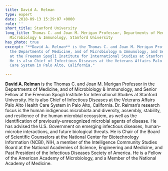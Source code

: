 ```yaml
---
title: David A. Relman
type: expert
date: 2018-09-13 15:29:07 +0000
role: ''
short_title: Stanford University
long_title: Thomas C. and Joan M. Merigan Professor, Departments of Medicine and of
  Microbiology & Immunology, Stanford University
has_photo: true
excerpt: "**David A. Relman** is the Thomas C. and Joan M. Merigan Professor in
  the Departments of Medicine, and of Microbiology & Immunology, and Senior Fellow
  at the Freeman Spogli Institute for International Studies at Stanford University.
  He is also Chief of Infectious Diseases at the Veterans Affairs Palo Alto Health
  Care System in Palo Alto, California."

---
```

**David A. Relman** is the Thomas C. and Joan M. Merigan Professor in the Departments of Medicine, and of Microbiology & Immunology, and Senior Fellow at the Freeman Spogli Institute for International Studies at Stanford University. He is also Chief of Infectious Diseases at the Veterans Affairs Palo Alto Health Care System in Palo Alto, California. Dr. Relman’s research focus is the human indigenous microbiota and diversity, assembly, stability, and resilience of the human microbial ecosystem, as well as the identification of previously-unrecognized microbial agents of disease. He has advised the U.S. Government on emerging infectious diseases, human-microbe interactions, and future biological threats. He is Chair of the Board of Scientific Counselors at the National Center for Biotechnology Information (NCBI), NIH, a member of the Intelligence Community Studies Board at the National Academies of Science, Engineering and Medicine, and Past President of the Infectious Diseases Society of America. He is a Fellow of the American Academy of Microbiology, and a Member of the National Academy of Medicine.